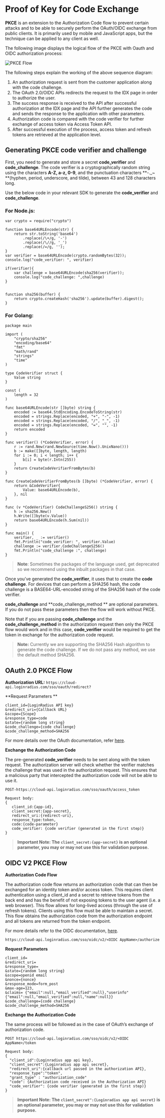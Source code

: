 # Proof of Key for Code Exchange

 
**PKCE** is an extension to the Authorization Code flow to prevent certain attacks and to be able to securely perform the OAuth/OIDC exchange from public clients. It is primarily used by mobile and JavaScript apps, but the technique can be applied to any client as well. 
 
The following image displays the logical flow of the PKCE with Oauth and OIDC authorization process:

![PKCE Flow](https://apidocs.lrcontent.com/images/PKCE_236845f889a479c9a78.53304573.png "PKCE Flow")
 

 
The following steps explain the working of the above sequence diagram:



1. An authorization request is sent from the customer application along with the code challenge.
2. The OAuth 2.0/OIDC APIs redirects the request to the IDX page in order to authorize the user.
3. The success response is received to the API after successful authorization at the IDX page and the API further generates the code and sends the response to the application with other parameters.
4. Authorization code is compared with the code verifier for further exchange of access token via Access Token API.
5. After successful execution of the process, access token and refresh tokens are retrieved at the application level.


## Generating PKCE code verifier and challenge

First, you need to generate and store a secret **code_verifier** and **code_challenge**.
The code verifier is a cryptographically random string using the characters **A-Z, a-z, 0-9**, and the punctuation characters **-._~ **(hyphen, period, underscore, and tilde), between 43 and 128 characters long.

Use the below code in your relevant SDK to generate the **code_verifier** and **code_challenge**.

### For Node.js:

```
var crypto = require("crypto")

function base64URLEncode(str) {
    return str.toString('base64')
        .replace(/\+/g, '-')
        .replace(/\//g, '_')
        .replace(/=/g, '');
}
var verifier = base64URLEncode(crypto.randomBytes(32));
console.log("code_verifier: ", verifier)

if(verifier){
	var challenge = base64URLEncode(sha256(verifier));
	console.log("code_challenge: ",challenge)
}


function sha256(buffer) {
    return crypto.createHash('sha256').update(buffer).digest();
}
```
 
### For Golang:

```
package main
 
import (
    "crypto/sha256"
    "encoding/base64"
    "fmt"
    "math/rand"
    "strings"
    "time"
)
 
type CodeVerifier struct {
    Value string
}
 
const (
    length = 32
)
 
func base64URLEncode(str []byte) string {
    encoded := base64.StdEncoding.EncodeToString(str)
    encoded = strings.Replace(encoded, "+", "-", -1)
    encoded = strings.Replace(encoded, "/", "_", -1)
    encoded = strings.Replace(encoded, "=", "", -1)
    return encoded
}
 
func verifier() (*CodeVerifier, error) {
    r := rand.New(rand.NewSource(time.Now().UnixNano()))
    b := make([]byte, length, length)
    for i := 0; i < length; i++ {
        b[i] = byte(r.Intn(255))
    }
    return CreateCodeVerifierFromBytes(b)
}
 
func CreateCodeVerifierFromBytes(b []byte) (*CodeVerifier, error) {
    return &CodeVerifier{
        Value: base64URLEncode(b),
    }, nil
}
 
func (v *CodeVerifier) CodeChallengeS256() string {
    h := sha256.New()
    h.Write([]byte(v.Value))
    return base64URLEncode(h.Sum(nil))
}
 
func main() {
    verifier, _ := verifier()
    fmt.Println("code_verifier: ", verifier.Value)
    challenge := verifier.CodeChallengeS256()
    fmt.Println("code_challenge :", challenge)
}
```

> **Note**: Sometimes the packages of the language used, get deprecated so we recommend using the inbuilt packages in that case. 

Once you’ve generated the **code_verifier**, it uses that to create the **code challenge**. For devices that can perform a SHA256 hash, the code challenge is a BASE64-URL-encoded string of the SHA256 hash of the code verifier.

**code_challenge** and **code_challenge_method ** are optional parameters. If you do not pass these parameters then the flow will work without PKCE.

Note that if you are passing **code_challenge** and the **code_challenge_method** in the authorization request then only the PKCE flow would work and in this case, **code_verifier** would be required to get the token in exchange for the authorization code request. 
 
> **Note:** Currently we are supporting the SHA256 Hash algorithm to generate the code challenge. If we do not pass any method, we use the default method SHA256.

## OAuth 2.0 PKCE Flow

**Authorization URL:** `https://cloud-api.loginradius.com/sso/oauth/redirect?`

**Request Parameters
**
```
client_id={LoginRadius API key}
&redirect_uri={Callback URL}
&scope={Scope}
&response_type=code
&state={random long string}
&code_challenge={code challenge}
&code_challenge_method=SHA256
```


For more details over the OAuth documentation, refer [here](/single-sign-on/tutorial/federated-sso/oauth-2-0/oauth-2-0-overview/#authorizationcodegrant6).

**Exchange the Authorization Code**

The pre-generated **code_verifier** needs to be sent along with the token request. The authorization server will check whether the verifier matches the challenge that was used in the authorization request. This ensures that a malicious party that intercepted the authorization code will not be able to use it.

`POST-https://cloud-api.loginradius.com/sso/oauth/access_token`



```
Request body:
{
   client_id:{app-id},
   client_secret:{app-secret},
   redirect_uri:{redirect-uri},
   response_type:token,
   code:{code-parameter}
   code_verifier: {code verifier (generated in the first step)}
}
```
> **Important Note: The `client_secret:{app-secret}` is an optional parameter, you may or may not use this for validation purpose.**

 
## OIDC V2 PKCE Flow

**Authorization Code Flow**

The authorization code flow returns an authorization code that can then be exchanged for an identity token and/or access token. This requires client authentication using a client_id and a secret to retrieve tokens from the back end and has the benefit of not exposing tokens to the user agent (i.e. a web browser). This flow allows for long-lived access (through the use of refresh tokens). Clients using this flow must be able to maintain a secret.
This flow obtains the authorization code from the authorization endpoint and all tokens are returned from the token endpoint.


For more details refer to the OIDC documentation, [here](/single-sign-on/tutorial/federated-sso/openid-connect/openid-connect-overview/#authorizationcodeflow2).

`https://cloud-api.loginradius.com/sso/oidc/v2/<OIDC AppName>/authorize`


**Request Parameters**

```
client_id=
&redirect_uri=
&response_type=
&state={random long string}
&scope=openid email
&nonce={nonce}
&response_mode=form_post
&max-age=123, 
&claims= {"email":null,"email_verified":null},"userinfo"{"email":null,"email_verified":null,"name":null}}
&code_challenge={code challenge}
&code_challenge_method=SHA256
```


 
**Exchange the Authorization Code**

The same process will be followed as in the case of OAuth’s exchange of authorization code.

`POST https://cloud-api.loginradius.com/sso/oidc/v2/<OIDC AppName>/token`



```
Request body:
{
  "client_id":{Loginradius app api key},
  "client_secret":{Loginradius app api secret},
  "redirect_uri":{callback url passed in the authorization API},
  "response_type":"token",
  "grant_type" : "authorization_code"
  "code": {Authorization code received in the Authorization API}
  "code_verifier": {code verifier (generated in the first step)}
}

```
> **Important Note: The `client_secret":{Loginradius app api secret}` is an optional parameter, you may or may not use this for validation purpose.**